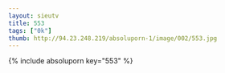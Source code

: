 ```yaml
--- 
layout: sieutv
title: 553
tags: ["0k"]
thumb: http://94.23.248.219/absoluporn-1/image/002/553.jpg
---
```

{% include absoluporn key="553" %} 
